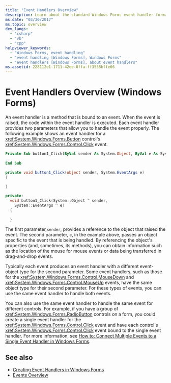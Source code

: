 ```yaml
---
title: "Event Handlers Overview"
description: Learn about the standard Windows Forms event handler format, including which parameters are passed to the handlers.
ms.date: "03/30/2017"
ms.topic: overview
dev_langs: 
  - "csharp"
  - "vb"
  - "cpp"
helpviewer_keywords: 
  - "Windows Forms, event handling"
  - "event handling [Windows Forms], Windows Forms"
  - "event handlers [Windows Forms], about event handlers"
ms.assetid: 228112e1-1711-42ee-8ffa-ff3555bffe66
---
```

# Event Handlers Overview (Windows Forms)
An event handler is a method that is bound to an event. When the event is raised, the code within the event handler is executed. Each event handler provides two parameters that allow you to handle the event properly. The following example shows an event handler for a <xref:System.Windows.Forms.Button> control's <xref:System.Windows.Forms.Control.Click> event.  
  
```vb  
Private Sub button1_Click(ByVal sender As System.Object, ByVal e As System.EventArgs) Handles button1.Click  
  
End Sub  
```  
  
```csharp  
private void button1_Click(object sender, System.EventArgs e)
{  
  
}  
```  
  
```cpp  
private:  
  void button1_Click(System::Object ^ sender,  
    System::EventArgs ^ e)  
  {  
  
  }  
```  
  
 The first parameter,`sender`, provides a reference to the object that raised the event. The second parameter, `e`, in the example above, passes an object specific to the event that is being handled. By referencing the object's properties (and, sometimes, its methods), you can obtain information such as the location of the mouse for mouse events or data being transferred in drag-and-drop events.  
  
 Typically each event produces an event handler with a different event-object type for the second parameter. Some event handlers, such as those for the <xref:System.Windows.Forms.Control.MouseDown> and <xref:System.Windows.Forms.Control.MouseUp> events, have the same object type for their second parameter. For these types of events, you can use the same event handler to handle both events.  
  
 You can also use the same event handler to handle the same event for different controls. For example, if you have a group of <xref:System.Windows.Forms.RadioButton> controls on a form, you could create a single event handler for the <xref:System.Windows.Forms.Control.Click> event and have each control's <xref:System.Windows.Forms.Control.Click> event bound to the single event handler. For more information, see [How to: Connect Multiple Events to a Single Event Handler in Windows Forms](how-to-connect-multiple-events-to-a-single-event-handler-in-windows-forms.md).  
  
## See also

- [Creating Event Handlers in Windows Forms](creating-event-handlers-in-windows-forms.md)
- [Events Overview](events-overview-windows-forms.md)
